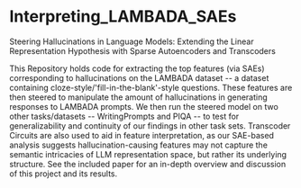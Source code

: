 # Interpreting_LAMBADA_SAEs
Steering Hallucinations in Language Models: Extending the Linear Representation Hypothesis with Sparse Autoencoders and Transcoders

This Repository holds code for extracting the top features (via SAEs) corresponding to hallucinations on the LAMBADA dataset -- a dataset containing cloze-style/'fill-in-the-blank'-style questions. These features are then steered to manipulate the amount of hallucinations in generating responses to LAMBADA prompts.  We then run the steered model on two other tasks/datasets -- WritingPrompts and PIQA -- to test for generalizability and continuity of our findings in other task sets.  Transcoder Circuits are also used to aid in feature interpretation, as our SAE-based analysis suggests hallucination-causing features may not capture the semantic intricacies of LLM representation space, but rather its underlying structure.  See the included paper for an in-depth overview and discussion of this project and its results.
